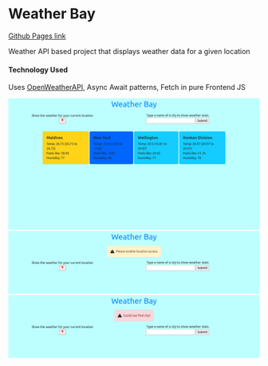 <!-- Title  -->
# Weather Bay 

<!-- If hosted, link -->
[Github Pages link](https://aragorn-64.github.io/WeatherBay/)

<!--Brief Discription -->
Weather API based project that displays weather data for a given location

#### Technology Used
<!-- Tech used (and write why used) -->
Uses [OpenWeatherAPI](https://openweathermap.org/api), Async Await patterns, Fetch in pure Frontend JS 

<!-- Project Screenshots / Preview -->
![alt:UI preview](/preview/WeatherBay-preview.png) 
![alt:Permission Error](/preview/WeatherBay-preview-loc-perm-error.png)
![alt:Incorrect City Error](/preview/WeatherBay-preview-incorrect-city-error.png)

